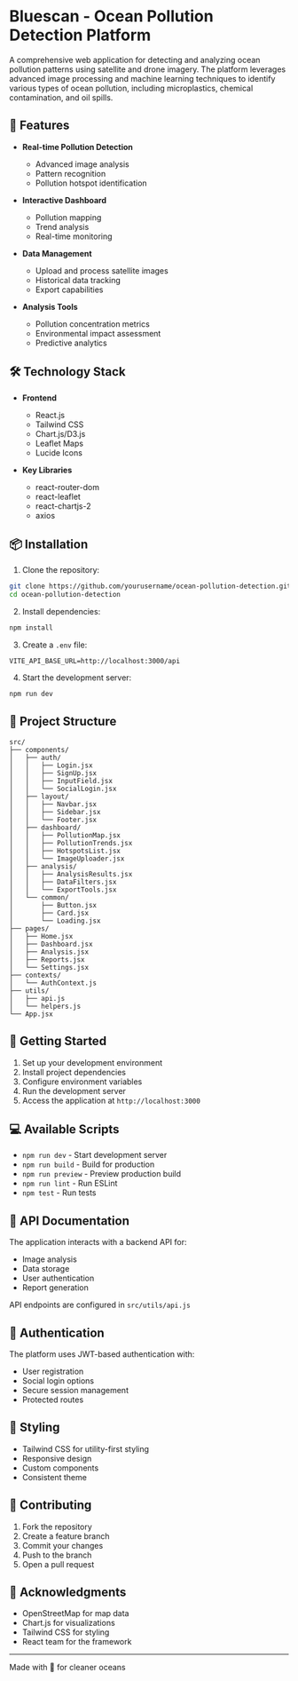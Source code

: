 # Bluescan - Ocean Pollution Detection Platform

A comprehensive web application for detecting and analyzing ocean pollution patterns using satellite and drone imagery. The platform leverages advanced image processing and machine learning techniques to identify various types of ocean pollution, including microplastics, chemical contamination, and oil spills.

## 🌊 Features

- **Real-time Pollution Detection**
  - Advanced image analysis
  - Pattern recognition
  - Pollution hotspot identification

- **Interactive Dashboard**
  - Pollution mapping
  - Trend analysis
  - Real-time monitoring

- **Data Management**
  - Upload and process satellite images
  - Historical data tracking
  - Export capabilities

- **Analysis Tools**
  - Pollution concentration metrics
  - Environmental impact assessment
  - Predictive analytics

## 🛠️ Technology Stack

- **Frontend**
  - React.js
  - Tailwind CSS
  - Chart.js/D3.js
  - Leaflet Maps
  - Lucide Icons

- **Key Libraries**
  - react-router-dom
  - react-leaflet
  - react-chartjs-2
  - axios

## 📦 Installation

1. Clone the repository:
```bash
git clone https://github.com/yourusername/ocean-pollution-detection.git
cd ocean-pollution-detection
```

2. Install dependencies:
```bash
npm install
```

3. Create a `.env` file:
```env
VITE_API_BASE_URL=http://localhost:3000/api
```

4. Start the development server:
```bash
npm run dev
```

## 📁 Project Structure

```
src/
├── components/
│   ├── auth/
│   │   ├── Login.jsx
│   │   ├── SignUp.jsx
│   │   ├── InputField.jsx
│   │   └── SocialLogin.jsx
│   ├── layout/
│   │   ├── Navbar.jsx
│   │   ├── Sidebar.jsx
│   │   └── Footer.jsx
│   ├── dashboard/
│   │   ├── PollutionMap.jsx
│   │   ├── PollutionTrends.jsx
│   │   ├── HotspotsList.jsx
│   │   └── ImageUploader.jsx
│   ├── analysis/
│   │   ├── AnalysisResults.jsx
│   │   ├── DataFilters.jsx
│   │   └── ExportTools.jsx
│   └── common/
│       ├── Button.jsx
│       ├── Card.jsx
│       └── Loading.jsx
├── pages/
│   ├── Home.jsx
│   ├── Dashboard.jsx
│   ├── Analysis.jsx
│   ├── Reports.jsx
│   └── Settings.jsx
├── contexts/
│   └── AuthContext.js
├── utils/
│   ├── api.js
│   └── helpers.js
└── App.jsx
```

## 🚀 Getting Started

1. Set up your development environment
2. Install project dependencies
3. Configure environment variables
4. Run the development server
5. Access the application at `http://localhost:3000`

## 💻 Available Scripts

- `npm run dev` - Start development server
- `npm run build` - Build for production
- `npm run preview` - Preview production build
- `npm run lint` - Run ESLint
- `npm test` - Run tests

## 📄 API Documentation

The application interacts with a backend API for:
- Image analysis
- Data storage
- User authentication
- Report generation

API endpoints are configured in `src/utils/api.js`

## 🔐 Authentication

The platform uses JWT-based authentication with:
- User registration
- Social login options
- Secure session management
- Protected routes

## 🎨 Styling

- Tailwind CSS for utility-first styling
- Responsive design
- Custom components
- Consistent theme

## 🤝 Contributing

1. Fork the repository
2. Create a feature branch
3. Commit your changes
4. Push to the branch
5. Open a pull request

<!-- ## 📝 License

This project is licensed under the MIT License - see the [LICENSE](LICENSE) file for details. -->

<!-- ## 📧 Contact

For questions or support, please contact:
- Email: your.email@example.com
- GitHub: [Your GitHub Profile](https://github.com/yourusername) -->

## 🙏 Acknowledgments

- OpenStreetMap for map data
- Chart.js for visualizations
- Tailwind CSS for styling
- React team for the framework

---
Made with 💙 for cleaner oceans
